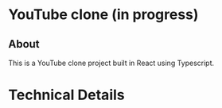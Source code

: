 # YouTube clone (in progress)

## About
This is a YouTube clone project built in React using Typescript.

# Technical Details
